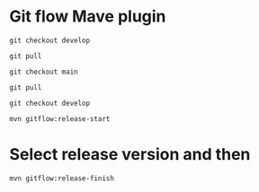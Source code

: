 # Git flow Mave plugin

`git checkout develop`

`git pull`

`git checkout main`

`git pull`

`git checkout develop`

`mvn gitflow:release-start`

# Select release version and then 

`mvn gitflow:release-finish`